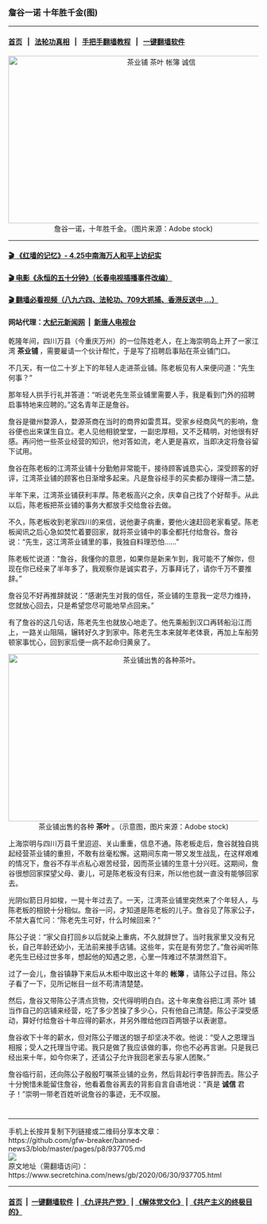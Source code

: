 ### 詹谷一诺 十年胜千金(图)
------------------------

#### [首页](https://github.com/gfw-breaker/banned-news3/blob/master/README.md) &nbsp;&nbsp;|&nbsp;&nbsp; [法轮功真相](https://github.com/begood0513/basic/blob/master/README.md)  &nbsp;&nbsp;|&nbsp;&nbsp; [手把手翻墙教程](https://github.com/gfw-breaker/guides/wiki)  &nbsp;&nbsp;|&nbsp;&nbsp; [一键翻墙软件](https://github.com/gfw-breaker/nogfw/blob/master/README.md)  



<div class="article_right" style="fone-color:#000">
 <p style="text-align:center">
  <img alt="茶业铺 茶叶 帐簿 诚信" src="https://img3.secretchina.com/pic/2020/2-19/p2630852a680499538-ss.jpg" style="height:337px; width:600px"/>
  <br>
   詹谷一诺，十年胜千金。（图片来源：Adobe stock)
   <span id="hideid" name="hideid" style="color:red;display:none;">
    <span href="https://www.secretchina.com">
    </span>
   </span>
  </br>
 </p>
 <div id="txt-mid1-t21-2017">
  

---

#### [ 🎬  《红墙的记忆》- 4.25中南海万人和平上访纪实](http://141.164.39.94:10000/videos/legend/425.html)

#### [ 🎬  电影《永恒的五十分钟》（长春电视插播事件改编） ](http://141.164.39.94:10000/videos/news/ComingForYou-2.html)

#### [ 🎬  翻墙必看视频（八九六四、法轮功、709大抓捕、香港反送中 ...）](https://github.com/gfw-breaker/links/blob/master/banned.md)

#### 网站代理：[大纪元新闻网](http://167.172.10.89:10080/gb/) &nbsp;|&nbsp; [新唐人电视台](http://167.172.10.89:8808/gb/)


  </div>
 </div>
 <p>
  乾隆年间，四川万县（今重庆万州）的一位陈姓老人，在上海崇明岛上开了一家江湾
  <strong>
   <span href="https://www.secretchina.com/news/gb/tag/茶业铺" target="_blank">
    茶业铺
   </span>
  </strong>
  ，需要雇请一个伙计帮忙，于是写了招聘启事贴在茶业铺门口。
  <span id="hideid" name="hideid" style="color:red;display:none;">
   <span href="https://www.secretchina.com">
   </span>
  </span>
 </p>
 <p>
  不几天，有一位二十岁上下的年轻人走进茶业铺。陈老板见有人来便问道：“先生何事？”
 </p>
 <p>
  那年轻人拱手行礼并答道：“听说老先生茶业铺里需要人手，我是看到门外的招聘启事特地来应聘的。”这名青年正是詹谷。
 </p>
 <p>
  詹谷是徽州婺源人，婺源茶商在当时的商界如雷贯耳。受家乡经商风气的影响，詹谷便也出来谋生自立。老人见他相貌堂堂，一副忠厚相，又不乏精明，对他很有好感。再问他一些茶业经营的知识，他对答如流，老人更是喜欢，当即决定将詹谷留下试用。
 </p>
 <p>
  詹谷在陈老板的江湾茶业铺十分勤勉非常能干，接待顾客诚恳实心，深受顾客的好评，江湾茶业铺的顾客也日渐增多起来。凡是詹谷经手的买卖都办理得一清二楚。
 </p>
 <p>
  半年下来，江湾茶业铺获利丰厚。陈老板高兴之余，庆幸自己找了个好帮手。从此以后，陈老板把茶业铺的事务大都放手交给詹谷去做。
 </p>
 <center>
  <div style="max-width: 632px;height:180px; display: none; text-align: center; margin: 0 auto; overflow: hidden;overflow-x: hidden;">
   <div id="taboola-midarticle-thumbnails" style="max-width: 632px;height:180px;overflow: hidden;overflow-x: hidden;">
   </div>
  </div>
  <div>
   <center>
    <div id="div-gpt-ad-1589559869784-0">
    </div>
   </center>
  </div>
 </center>
 <p>
  不久，陈老板收到老家四川的来信，说他妻子病重，要他火速赶回老家看望。陈老板闻讯之后心急如焚忙着要回家，就将茶业铺中的事全都托付给詹谷。詹谷说：“先生，这江湾茶业铺里的事，我独自料理恐怕……”
 </p>
 <center>
  <div style="max-width: 632px;height:180px; display: none; text-align: center; margin: 0 auto; overflow: hidden;overflow-x: hidden;">
   <div id="taboola-midarticle-thumbnails" style="max-width: 632px;height:180px;overflow: hidden;overflow-x: hidden;">
   </div>
  </div>
  <div>
   <center>
    <div id="div-gpt-ad-1589559869784-0">
    </div>
   </center>
  </div>
 </center>
 <p>
  陈老板忙说道：“詹谷，我懂你的意思，如果你是新来乍到，我可能不了解你，但现在你已经来了半年多了，我观察你是诚实君子，万事拜讬了，请你千万不要推辞。”
 </p>
 <center>
  <div style="max-width: 632px;height:180px; display: none; text-align: center; margin: 0 auto; overflow: hidden;overflow-x: hidden;">
   <div id="taboola-midarticle-thumbnails" style="max-width: 632px;height:180px;overflow: hidden;overflow-x: hidden;">
   </div>
  </div>
  <div>
   <center>
    <div id="div-gpt-ad-1589559869784-0">
    </div>
   </center>
  </div>
 </center>
 <p>
  詹谷见不好再推辞就说：“感谢先生对我的信任，茶业铺的生意我一定尽力维持，您就放心回去，只是希望您尽可能地早点回来。”
 </p>
 <center>
  <div style="max-width: 632px;height:180px; display: none; text-align: center; margin: 0 auto; overflow: hidden;overflow-x: hidden;">
   <div id="taboola-midarticle-thumbnails" style="max-width: 632px;height:180px;overflow: hidden;overflow-x: hidden;">
   </div>
  </div>
  <div>
   <center>
    <div id="div-gpt-ad-1589559869784-0">
    </div>
   </center>
  </div>
 </center>
 <p>
  有了詹谷的这几句话，陈老先生也就放心地走了。他先乘船到汉口再转船沿江而上，一路关山阻隔，辗转好久才到家中。陈老先生本来就年老体衰，再加上车船劳顿家事忧心，回到家后便一病不起命归黄泉了。
 </p>
 <center>
  <div style="max-width: 632px;height:180px; display: none; text-align: center; margin: 0 auto; overflow: hidden;overflow-x: hidden;">
   <div id="taboola-midarticle-thumbnails" style="max-width: 632px;height:180px;overflow: hidden;overflow-x: hidden;">
   </div>
  </div>
  <div>
   <center>
    <div id="div-gpt-ad-1589559869784-0">
    </div>
   </center>
  </div>
 </center>
 <p style="text-align: center;">
  <img alt="茶业铺出售的各种茶叶。" src="https://img3.secretchina.com/pic/2020/6-26/p2718922a856843248-ss.jpg" style="height:337px; width:600px"/>
  <br>
   茶业铺出售的各种
   <strong>
    茶叶
   </strong>
   。（示意图，图片来源：Adobe stock)
  </br>
 </p>
 <center>
  <div style="max-width: 632px;height:180px; display: none; text-align: center; margin: 0 auto; overflow: hidden;overflow-x: hidden;">
   <div id="taboola-midarticle-thumbnails" style="max-width: 632px;height:180px;overflow: hidden;overflow-x: hidden;">
   </div>
  </div>
  <div>
   <center>
    <div id="div-gpt-ad-1589559869784-0">
    </div>
   </center>
  </div>
 </center>
 <p>
  上海崇明与四川万县千里迢迢、关山重重，信息不通。陈老板走后，詹谷就独自挑起经营茶业铺的重担，不敢有丝毫松懈。这期间东南一带又发生战乱，在这样艰难的情况下，詹谷不存半点私心艰苦经营，因而茶业铺的生意十分兴旺。这期间，詹谷很想回家探望父母、妻儿，可是陈老板没有归来，所以他也就一直没有能够回家去。
 </p>
 <center>
  <div style="max-width: 632px;height:180px; display: none; text-align: center; margin: 0 auto; overflow: hidden;overflow-x: hidden;">
   <div id="taboola-midarticle-thumbnails" style="max-width: 632px;height:180px;overflow: hidden;overflow-x: hidden;">
   </div>
  </div>
  <div>
   <center>
    <div id="div-gpt-ad-1589559869784-0">
    </div>
   </center>
  </div>
 </center>
 <center>
  <ins class="adsbygoogle" data-ad-client="ca-pub-1276641434651360" data-ad-format="fluid" data-ad-layout="in-article" data-ad-slot="3646767294" style="display:block; text-align:center;">
  </ins>
 </center>
 <p>
  光阴似箭日月如梭，一晃十年过去了。一天，江湾茶业铺里突然来了个年轻人，与陈老板的相貌十分相似。詹谷一问，才知道是陈老板的儿子。詹谷见了陈家公子，不禁大喜忙问：“陈老先生可好，什么时候回来？”
 </p>
 <center>
  <div style="max-width: 632px;height:180px; display: none; text-align: center; margin: 0 auto; overflow: hidden;overflow-x: hidden;">
   <div id="taboola-midarticle-thumbnails" style="max-width: 632px;height:180px;overflow: hidden;overflow-x: hidden;">
   </div>
  </div>
  <div>
   <center>
    <div id="div-gpt-ad-1589559869784-0">
    </div>
   </center>
  </div>
 </center>
 <p>
  陈公子说：“家父自打回乡以后就染上重病，不久就辞世了。当时我家里又没有兄长，自己年龄还幼小，无法前来接手店铺。这些年，实在是有劳您了。”詹谷闻听陈老先生已经过世多年，想起他的知遇之恩，心里一阵难过不禁潸然泪下。
 </p>
 <center>
  <div style="max-width: 632px;height:180px; display: none; text-align: center; margin: 0 auto; overflow: hidden;overflow-x: hidden;">
   <div id="taboola-midarticle-thumbnails" style="max-width: 632px;height:180px;overflow: hidden;overflow-x: hidden;">
   </div>
  </div>
  <div>
   <center>
    <div id="div-gpt-ad-1589559869784-0">
    </div>
   </center>
  </div>
 </center>
 <p>
  过了一会儿，詹谷镇静下来后从木柜中取出这十年的
  <strong>
   <span href="https://www.secretchina.com/news/gb/tag/帐簿" target="_blank">
    帐簿
   </span>
  </strong>
  ，请陈公子过目。陈公子看了一下，见所记帐目一丝不苟清清楚楚。
 </p>
 <center>
  <div style="max-width: 632px;height:180px; display: none; text-align: center; margin: 0 auto; overflow: hidden;overflow-x: hidden;">
   <div id="taboola-midarticle-thumbnails" style="max-width: 632px;height:180px;overflow: hidden;overflow-x: hidden;">
   </div>
  </div>
  <div>
   <center>
    <div id="div-gpt-ad-1589559869784-0">
    </div>
   </center>
  </div>
 </center>
 <p>
  然后，詹谷又带陈公子清点货物，交代得明明白白。这十年来詹谷把江湾
  <span href="https://www.secretchina.com/news/gb/tag/茶叶" target="_blank">
   茶叶
  </span>
  铺当作自己的店铺来经营，吃了多少苦操了多少心，只有他自己清楚。陈公子深受感动，算好付给詹谷十年应得的薪水，并另外赠给他四百两银子以表谢意。
 </p>
 <center>
  <div style="max-width: 632px;height:180px; display: none; text-align: center; margin: 0 auto; overflow: hidden;overflow-x: hidden;">
   <div id="taboola-midarticle-thumbnails" style="max-width: 632px;height:180px;overflow: hidden;overflow-x: hidden;">
   </div>
  </div>
  <div>
   <center>
    <div id="div-gpt-ad-1589559869784-0">
    </div>
   </center>
  </div>
 </center>
 <p>
  詹谷收下十年的薪水，但对陈公子赠送的银子却坚决不收。他说：“受人之恩理当相报；受人之托理当守诺。我只是做了我应该做的事，你也不必再言谢。只是我已经出来十年，如今你来了，还请公子允许我回老家去与家人团聚。”
 </p>
 <center>
  <div style="max-width: 632px;height:180px; display: none; text-align: center; margin: 0 auto; overflow: hidden;overflow-x: hidden;">
   <div id="taboola-midarticle-thumbnails" style="max-width: 632px;height:180px;overflow: hidden;overflow-x: hidden;">
   </div>
  </div>
  <div>
   <center>
    <div id="div-gpt-ad-1589559869784-0">
    </div>
   </center>
  </div>
 </center>
 <p>
  詹谷临行前，还向陈公子殷殷叮嘱茶业铺的业务，然后背起行李告辞而去。陈公子十分惋惜未能留住詹谷，他看着詹谷离去的背影自言自语地说：“真是
  <strong>
   <span href="https://www.secretchina.com/news/gb/tag/诚信" target="_blank">
    诚信
   </span>
  </strong>
  君子！”崇明一带老百姓听说詹谷的事迹，无不叹服。
  <center>
   <div style="max-width: 632px;height:180px; display: none; text-align: center; margin: 0 auto; overflow: hidden;overflow-x: hidden;">
    <div id="taboola-midarticle-thumbnails" style="max-width: 632px;height:180px;overflow: hidden;overflow-x: hidden;">
    </div>
   </div>
   <div>
    <center>
     <div id="div-gpt-ad-1589559869784-0">
     </div>
    </center>
   </div>
  </center>
  <center>
   <div>
    <div id="txt-mid2-t22-2017" style="display: block;  max-height: 351px;  overflow: hidden;">
     <div id="SC-21">
     </div>
    </div>
   </div>
  </center>
  <div style="padding-top:12px;">
  </div>
 </p>
</div>

<hr/>
手机上长按并复制下列链接或二维码分享本文章：<br/>
https://github.com/gfw-breaker/banned-news3/blob/master/pages/p8/937705.md <br/>
<a href='https://github.com/gfw-breaker/banned-news3/blob/master/pages/p8/937705.md'><img src='https://github.com/gfw-breaker/banned-news3/blob/master/pages/p8/937705.md.png'/></a> <br/>
原文地址（需翻墙访问）：https://www.secretchina.com/news/gb/2020/06/30/937705.html


------------------------
#### [首页](https://github.com/gfw-breaker/banned-news3/blob/master/README.md) &nbsp;|&nbsp; [一键翻墙软件](https://github.com/gfw-breaker/nogfw/blob/master/README.md) &nbsp;| [《九评共产党》](https://github.com/gfw-breaker/9ping.md/blob/master/README.md#九评之一评共产党是什么) | [《解体党文化》](https://github.com/gfw-breaker/jtdwh.md/blob/master/README.md) | [《共产主义的终极目的》](https://github.com/gfw-breaker/gczydzjmd.md/blob/master/README.md)


<img src='http://gfw-breaker.win/banned-news3/pages/p8/937705.md' width='0px' height='0px'/>